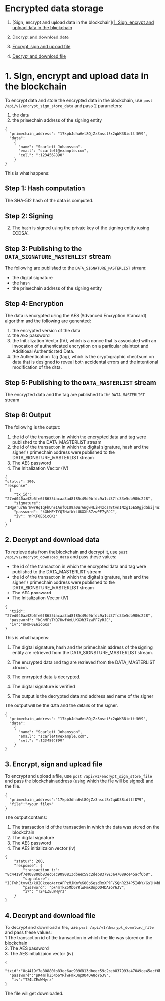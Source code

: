 # Encrypted data storage

1. [Sign, encrypt and upload data in the blockchain]([1. Sign, encrypt and upload data in the blockchain](#1-sign,-encrypt-and-upload-data-in-the-blockchain)

2. [Decrypt and download data](#2-decrypt-and-download-data)

3. [Encrypt, sign and upload file](#3-encrypt-sign-and-upload-file)

4. [Decrypt and download file](#4-decrypt-and-download-file)

# 1. Sign, encrypt and upload data in the blockchain
To encrypt data and store the encrypted data in the blockchain, use `post /api/v1/encrypt_sign_store_data` and pass 2 parameters: 
1. the data 
2. the primechain address of the signing entity

```
{
  "primechain_address": "17kpbJdha6vt8QjZz3nsctSx2qWK38idttfDV9",
  "data": 
    {
      "name": "Scarlett Johansson",
      "email": "scarlett@example.com",
      "cell": ":1234567890"
    }
}
```

This is what happens:   

## Step 1: Hash computation

The SHA-512 hash of the data is computed.

## Step 2: Signing
2. The hash is signed using the private key of the signing entity (using ECDSA).

## Step 3: Publishing to the `DATA_SIGNATURE_MASTERLIST` stream
The following are published to the `DATA_SIGNATURE_MASTERLIST` stream:
* the digital signature
* the hash
* the primechain address of the signing entity

## Step 4: Encryption
The data is encrypted using the AES (Advanced Encryption Standard) algorithm and the following are generated: 
1. the encrypted version of the data
2. the AES password
3. the Initialization Vector (IV), which is a nonce that is associated with an invocation of authenticated encryption on a particular plaintext and Additional Authenticated Data.   
4. the Authentication Tag (tag), which is the cryptographic checksum on data that is designed to reveal both accidental errors and the intentional modification of the data. 

## Step 5: Publishing to the `DATA_MASTERLIST` stream
The encrypted data and the tag are published to the `DATA_MASTERLIST` stream

## Step 6: Output 
The following is the output:
1. the id of the transaction in which the encrypted data and tag were published to the DATA_MASTERLIST stream
2. the id of the transaction in which the digital signature, hash and the signer's primechain address were published to the DATA_SIGNSTURE_MASTERLIST stream
3. The AES password
4. The Initialization Vector (IV)

```
{
"status": 200,
"response": 
  {
    "tx_id": "27ed040aa02b6fe6f8635bacaa3ad8f85c49d9bfdc9a1cb37fc33e5db900c228",
    "signature": "IMgAru76ErWwYHq1qFhUne1AnfQIU9a0WrAWgw4LiH4zcsT8tvnINzg15E5DgjdGbij4u7jxyCHBXoDKhU/2JPk=",
    "password": "kGhMFsTYQ7HwfWxLUKGXh37zwPF7yRJC",
    "iv": "nPKF0E6icGKs"
  }
}
```

## 2. Decrypt and download data
To retrieve data from the blockchain and decrypt it, use `post /api/v1/decrypt_download_data` and pass these values:
* the id of the transaction in which the encrypted data and tag were published to the DATA_MASTERLIST stream
* the id of the transaction in which the digital signature, hash and the signer's primechain address were published to the DATA_SIGNSTURE_MASTERLIST stream
* The AES password
* The Initialization Vector (IV)

```
{
  "txid": "27ed040aa02b6fe6f8635bacaa3ad8f85c49d9bfdc9a1cb37fc33e5db900c228",
  "password": "kGhMFsTYQ7HwfWxLUKGXh37zwPF7yRJC",
  "iv":"nPKF0E6icGKs"
}
```
This is what happens:   

1. The digital signature, hash and the primechain address of the signing entity are retrieved from the DATA_SIGNSTURE_MASTERLIST stream.

2. The encrypted data and tag are retrieved from the DATA_MASTERLIST stream.

3. The encrypted data is decrypted.

4. The digital signature is verified

5. The output is the decrypted data and address and name of the signer  

The output will be the data and the details of the signer.
```
{
  "primechain_address": "17kpbJdha6vt8QjZz3nsctSx2qWK38idttfDV9",
  "data": 
    {
      "name": "Scarlett Johansson",
      "email": "scarlett@example.com",
      "cell": ":1234567890"
    }
}
```

## 3. Encrypt, sign and upload file
To encrypt and upload a file, use `post /api/v1/encrypt_sign_store_file` and pass the blockchain address (using which the file will be signed) and the file.
```
{
  "primechain_address":"17kpbJdha6vt8QjZz3nsctSx2qWK38idttfDV9",
  "file":"<your file>"
}
```
The output contains:
1. The transaction id of the transaction in which the data was stored on the blockchain
2. The digital signature
3. The AES password
4. The AES initializaion vector (iv)
```
{
    "status": 200,
    "response": {
        "transaction_id": "8c4419f7e808800b83ec6ac9090813dbeec59c2deb837993a47089ce45acf6b8",
        "signature": "IJFvhJtyv03/kUICkceq4orcAFPzMJKmfuK80pSesdRxXPPF/SQnR234P5I8kY/GslH4bRgFE9mwkm5HhCPTfZk=",
        "password": "pK4mTkZ5Mb6YRlwFmkUnpOO4DA8oY6JV",
        "iv": "T24LZEuWHyrz"
    }
}
```

## 4. Decrypt and download file
To decrypt and download a file, use `post /api/v1/decrypt_download_file` and pass these values:   
1 The transaction id of the transaction in which the file was stored on the blockchain   
2. The AES password   
3. The AES initializaion vector (iv)   
```
{
  "txid":"8c4419f7e808800b83ec6ac9090813dbeec59c2deb837993a47089ce45acf6b8",
  "password":"pK4mTkZ5Mb6YRlwFmkUnpOO4DA8oY6JV",
   "iv":"T24LZEuWHyrz"
}
```
The file will get downloaded.
